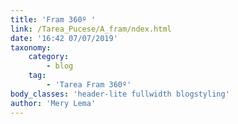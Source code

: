 ```yaml
---
title: 'Fram 360º '
link: /Tarea_Pucese/A_fram/ndex.html
date: '16:42 07/07/2019'
taxonomy:
    category:
        - blog
    tag:
        - 'Tarea Fram 360º'
body_classes: 'header-lite fullwidth blogstyling'
author: 'Mery Lema'
---
```


